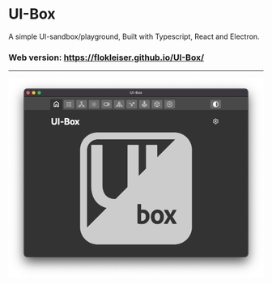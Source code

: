# UI-Box

A simple UI-sandbox/playground,
Built with Typescript, React and Electron.


### Web version: https://flokleiser.github.io/UI-Box/

___

![preview](/src/media/uibox-preview.png)
<!-- ![preview](/src/media/icon2.png) -->


